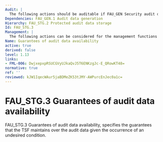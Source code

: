 ```yaml
---
Audit: |
  The following actions should be auditable if FAU_GEN Security audit data generation is included in the PP, PP-Module, functional package or ST: a) there are no auditable events foreseen.
Dependencies: FAU_GEN.1 Audit data generation
Hierarchy: FAU_STG.2 Protected audit data storage
Id: FAU_STG.3
Management: |
  The following actions can be considered for the management functions in FMT: a) maintenance of the parameters that control the audit data storage capability.
Name: Guarantees of audit data availability
active: true
derived: false
level: 1.13
links:
- FML-006: DwjxepxpRSUCGVyUJkaQvJ5T6ENKzgJc-E_QRowKT48=
normative: true
ref: ''
reviewed: kJW1IqecWAur5jaBDMeZK53tJMY-AWPurcEnJec0a1c=
---
```


# FAU_STG.3 Guarantees of audit data availability

FAU_STG.3 Guarantees of audit data availability, specifies the guarantees that the TSF maintains over the audit data given the occurrence of an undesired condition.
